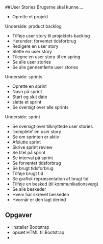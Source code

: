 ##User Stories
Brugerne skal kunne….
- Oprette et projekt

Underside: product backlog
- Tilføje user story til projektets backlog
- Herunder: forventet tidsforbrug
- Redigere en user story
- Slette en user story
- Tilegne en user story til en spring
- Se alle user stories
- Se alle gennemførte user stories

Underside: sprints
- Oprette en sprint
- Navn på sprint
- Start og slut dato
- slette et sprint
- Se oversigt over alle sprints

Underside: sprint
- Se oversigt over tilknyttede user stories
- ‘complete’ en user story
- Se om sprinten er aktiv
- Afslutte sprint
- Skrive sprint review
- Se titel på sprint
- Se interval på sprint
- Se forventet tidsforbrug
- Se brugt tidsforbrug
- Tilføje brugt tid
- Se grafisk repræsentation af brugt tid
- Tilføje en besked (til kommunikationsvæg)
- Se alle beskeder
- Hvem har skrevet beskeden
- Hvornår er den lagt derind

## Opgaver
- installer Bootstrap
- opsæt HTML til Bootstrap
- 
